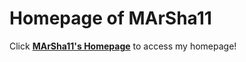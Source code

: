 # Homepage of MArSha11

Click [**MArSha11's Homepage**](https://marsha1147.github.io/) to access my homepage!
